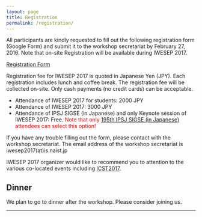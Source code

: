 ```yaml
---
layout: page
title: Registration
permalink: /registration/
---
```


All participants are kindly requested to fill out the following registration form (Google Form) and submit it to the workshop secretariat by February 27, 2016. Note that on-site Registration will be available during IWESEP 2017.

[Registration Form](https://docs.google.com/forms/d/e/1FAIpQLSfiTbHNWlsE1jT2Z726xg0bh6mqoKGV3beqma1T1WeosP8HVg/viewform)

Registration fee for IWESEP 2017 is quoted in Japanese Yen (JPY). Each registration includes lunch and coffee break.
The registration fee will be collected on-site. Only cash payments (no credit cards) can be acceptable.

* Attendance of IWESEP 2017 for students: 2000 JPY  
* Attendance of IWESEP 2017: 3000 JPY  
* Attendance of IPSJ SIGSE (in Japanese) and only Keynote session of IWESEP 2017: Free.  <font color="red">Note that only</font> [195th IPSJ SIGSE (in Japanese)](http://www.ipsj.or.jp/kenkyukai/event/se195.html) <font color="red">attendees can select this option!</font>

If you have any trouble filling out the form, please contact with the workshop secretariat. The email address of the workshop secretariat is iwesep2017(at)is.naist.jp

IWESEP 2017 organizer would like to recommend you to attention to the various co-located events including [ICST2017](http://aster.or.jp/conference/icst2017/).

## Dinner
We plan to go to dinner after the workshop. Please consider joining us.

----
